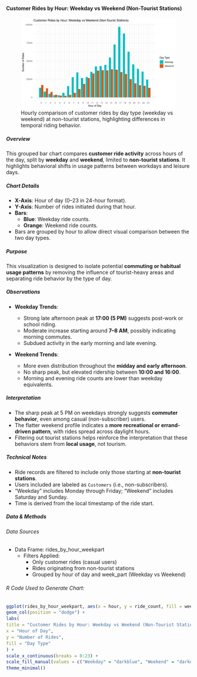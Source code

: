 #### Customer Rides by Hour: Weekday vs Weekend (Non-Tourist Stations)

<figure class="float-right">
  <a href="../images/Non-Tourist_Customer_Rides_by_Hour_Weekday_vs_Weekend.png" target="_blank" title="Select image to open full sized chart">
  <img src="../images/thumbnails/Non-Tourist_Customer_Rides_by_Hour_Weekday_vs_Weekend.png" alt="Grouped bar chart comparing hourly customer rides on weekdays and weekends at non-tourist stations. Weekday rides peak sharply at 5 PM while weekend rides are more evenly distributed across the midday hours.">
  </a>
  <figcaption>
  Hourly comparison of customer rides by day type (weekday vs weekend) at non-tourist stations, highlighting differences in temporal riding behavior.
  </figcaption>
</figure>

##### Overview

This grouped bar chart compares **customer ride activity** across hours of the day, split by **weekday** and **weekend**, limited to **non-tourist stations**. It highlights behavioral shifts in usage patterns between workdays and leisure days.

##### Chart Details

- **X-Axis**: Hour of day (0–23 in 24-hour format).
- **Y-Axis**: Number of rides initiated during that hour.
- **Bars**:
  - **Blue**: Weekday ride counts.
  - **Orange**: Weekend ride counts.
- Bars are grouped by hour to allow direct visual comparison between the two day types.

##### Purpose

This visualization is designed to isolate potential **commuting or habitual usage patterns** by removing the influence of tourist-heavy areas and separating ride behavior by the type of day.

##### Observations

- **Weekday Trends**:
  - Strong late afternoon peak at **17:00 (5 PM)** suggests post-work or school riding.
  - Moderate increase starting around **7–8 AM**, possibly indicating morning commutes.
  - Subdued activity in the early morning and late evening.

- **Weekend Trends**:
  - More even distribution throughout the **midday and early afternoon**.
  - No sharp peak, but elevated ridership between **10:00 and 16:00**.
  - Morning and evening ride counts are lower than weekday equivalents.

##### Interpretation

- The sharp peak at 5 PM on weekdays strongly suggests **commuter behavior**, even among casual (non-subscriber) users.
- The flatter weekend profile indicates a **more recreational or errand-driven pattern**, with rides spread across daylight hours.
- Filtering out tourist stations helps reinforce the interpretation that these behaviors stem from **local usage**, not tourism.

##### Technical Notes

- Ride records are filtered to include only those starting at **non-tourist stations**.
- Users included are labeled as `Customers` (i.e., non-subscribers).
- “Weekday” includes Monday through Friday; “Weekend” includes Saturday and Sunday.
- Time is derived from the local timestamp of the ride start.

##### Data & Methods

###### Data Sources

- Data Frame: rides_by_hour_weekpart
  - Filters Applied:
    - Only customer rides (casual users)
    - Rides originating from non-tourist stations
    - Grouped by hour of day and week_part (Weekday vs Weekend)

###### R Code Used to Generate Chart:

```r
ggplot(rides_by_hour_weekpart, aes(x = hour, y = ride_count, fill = week_part)) +
geom_col(position = "dodge") +
labs(
title = "Customer Rides by Hour: Weekday vs Weekend (Non-Tourist Stations)",
x = "Hour of Day",
y = "Number of Rides",
fill = "Day Type"
) +
scale_x_continuous(breaks = 0:23) +
scale_fill_manual(values = c("Weekday" = "darkblue", "Weekend" = "darkorange")) +
theme_minimal()
```

<br style="clear: both;"></br>

